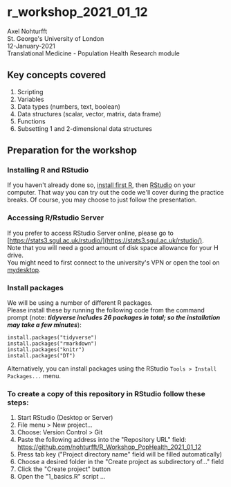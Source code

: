 # r_workshop_2021_01_12  
Axel Nohturfft  
St. George's University of London  
12-January-2021  
Translational Medicine - Population Health Research module  

## Key concepts covered  

1. Scripting  
2. Variables  
3. Data types (numbers, text, boolean)  
4. Data structures (scalar, vector, matrix, data frame)  
5. Functions  
6. Subsetting 1 and 2-dimensional data structures  


## Preparation for the workshop  

### Installing R and RStudio  

If you haven't already done so, [install first R](https://www.r-project.org/), then [RStudio](https://rstudio.com/products/rstudio/download/) on your computer. That way you can try out the code we'll cover during the practice breaks. Of course, you may choose to just follow the presentation.  

### Accessing R/Rstudio Server  

If you prefer to access RStudio Server online, please go to [https://stats3.sgul.ac.uk/rstudio/](https://stats3.sgul.ac.uk/rstudio/).  
Note that you will need a good amount of disk space allowance for your H drive.  
You might need to first connect to the university's VPN or open the tool on [mydesktop](mydesktop.sgul.ac.uk).  


### Install packages  

We will be using a number of different R packages.  
Please install these by running the following code from the command prompt (note: _**tidyverse includes 26 packages in total; so the installation may take a few minutes**_):  

```
install.packages("tidyverse")
install.packages("rmarkdown")
install.packages("knitr")
install.packages("DT")
```

Alternatively, you can install packages using the RStudio `Tools > Install Packages...` menu.  

### To create a copy of this repository in RStudio follow these steps:  

1. Start RStudio (Desktop or Server)  
2. File menu > New project...  
3. Choose: Version Control > Git  
4. Paste the following address into the "Repository URL" field: https://github.com/nohturfft/R_Workshop_PopHealth_2021_01_12  
5. Press tab key ("Project directory name" field will be filled automatically)  
6. Choose a desired folder in the "Create project as subdirectory of..." field  
7. Click the "Create project" button  
8. Open the "1_basics.R" script ...  

